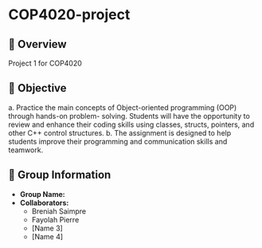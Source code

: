 # COP4020-project

## 📌 Overview
Project 1 for COP4020

## 📌 Objective
a. Practice the main concepts of Object-oriented programming (OOP) through hands-on problem-
solving. Students will have the opportunity to review and enhance their coding skills using classes,
structs, pointers, and other C++ control structures.
b. The assignment is designed to help students improve their programming and communication skills
and teamwork.



## 👥 Group Information
- **Group Name:**   
- **Collaborators:**  
  - Breniah Saimpre 
  - Fayolah Pierre
  - [Name 3]  
  - [Name 4]  




